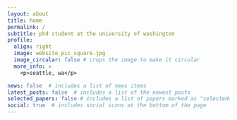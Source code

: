 ```yaml
---
layout: about
title: home
permalink: /
subtitle: phd student at the university of washington
profile:
  align: right
  image: website_pic_square.jpg
  image_circular: false # crops the image to make it circular
  more_info: >
    <p>seattle, wa</p>

news: false  # includes a list of news items
latest_posts: false  # includes a list of the newest posts
selected_papers: false # includes a list of papers marked as "selected={true}"
social: true  # includes social icons at the bottom of the page
---
```

